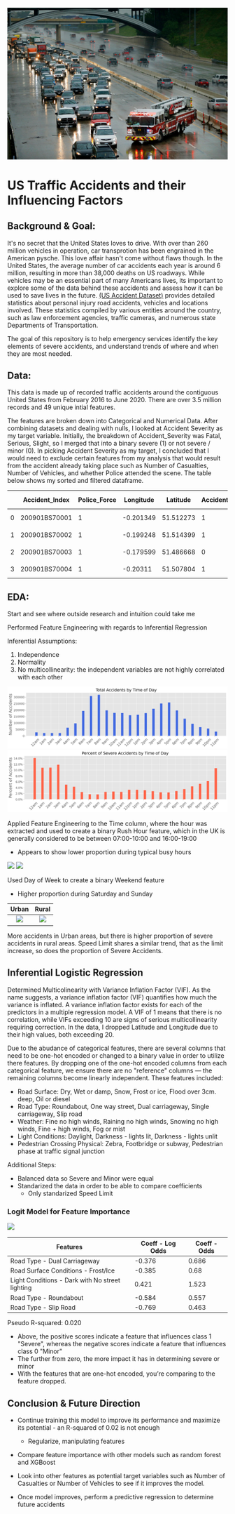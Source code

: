 
![](images/Traffic_photo.jpg)

# US Traffic Accidents and their Influencing Factors
## Background & Goal:
It's no secret that the United States loves to drive. With over than 260 million vehicles in operation, car transprotion has been engrained in the American pysche. This love affair hasn't come without flaws though. In the United States, the average number of car accidents each year is around 6 million, resulting in more than 38,000 deaths on US roadways. While vehicles may be an essential part of many Americans lives, its important to explore some of the data behind these accidents and assess how it can be used to save lives in the future. [(US Accident Dataset)](https://www.kaggle.com/sobhanmoosavi/us-accidents) provides detailed statistics about personal injury road accidents, vehicles and locations involved. These statistics compiled by various entities around the country, such as law enforcement agencies, traffic cameras, and numerous state Departments of Transportation.

The goal of this repository is to help emergency services identify the key elements of severe accidents, and understand trends of where and when they are most needed. 

## Data:

This data is made up of recorded traffic accidents around the contiguous United States from February 2016 to June 2020. There are over 3.5 million records and 49 unique intial features.

The features are broken down into Categorical and Numerical Data. After combining datasets and dealing with nulls, I looked at Accident Severity as my target variable. Initially, the breakdown of Accident_Severity was Fatal, Serious, Slight, so I merged that into a binary severe (1) or not severe / minor (0). In picking Accident Severity as my target, I concluded that I would need to exclude certain features from my analysis that would result from the accident already taking place such as Number of Casualties, Number of Vehicles, and whether Police attended the scene. The table below shows my sorted and filtered dataframe. 

|   | Accident_Index | Police_Force | Longitude | Latitude  | Accident_Severity | Number_of_Vehicles | Number_of_Casualties | Date   | Time  | Road_Type          | Speed_limit | Weather_Conditions      | Pedestrian_Crossing-Physical_Facilities     | Light_Conditions               | Road_Surface_Conditions | Urban_or_Rural_Area | Did_Police_Officer_Attend_Scene_of_Accident |
|---|----------------|--------------|-----------|-----------|-------------------|--------------------|----------------------|--------|-------|--------------------|-------------|-------------------------|---------------------------------------------|--------------------------------|-------------------------|---------------------|---------------------------------------------|
| 0 | 200901BS70001  | 1            | -0.201349 | 51.512273 | 1                 | 2                  | 1                    | 1/1/09 | 15:11 | One way street     | 30          | Fine without high winds | No physical crossing within 50 meters       | Daylight: Street light present | Dry                     | 1                   | Yes                                         |
| 1 | 200901BS70002  | 1            | -0.199248 | 51.514399 | 1                 | 2                  | 11                   | 5/1/09 | 10:59 | Single carriageway | 30          | Fine without high winds | Zebra crossing                              | Daylight: Street light present | Wet/Damp                | 1                   | Yes                                         |
| 2 | 200901BS70003  | 1            | -0.179599 | 51.486668 | 0                 | 2                  | 1                    | 4/1/09 | 14:19 | Single carriageway | 30          | Fine without high winds | No physical crossing within 50 meters       | Daylight: Street light present | Dry                     | 1                   | Yes                                         |
| 3 | 200901BS70004  | 1            | -0.20311  | 51.507804 | 1                 | 2                  | 1                    | 5/1/09 | 8:10  | Single carriageway | 30          | Other                   | Pedestrian phase at traffic signal junction | Daylight: Street light present | Frost/Ice               | 1                   | Yes                                         |


## EDA:
Start and see where outside research and intuition could take me

Performed Feature Engineering with regards to Inferential Regression

Inferential Assumptions:
1. Independence
2. Normality 
3. No multicollinearity: the independent variables are not highly correlated with each other 


![](images/Time_total.png)
![](images/sev_time_total.png)

Applied Feature Engineering to the Time column, where the hour was extracted and used to create a binary Rush Hour feature, which in the UK is generally considered to be between 07:00-10:00 and 16:00-19:00
* Appears to show lower proportion during typical busy hours

![](images/day_count.png)
![](images/day_pt.png)

Used Day of Week to create a binary Weekend feature
* Higher proportion during Saturday and Sunday


 Urban             |  Rural
:-------------------------:|:-------------------------:
![](images/urban_map.png)  |  ![](images/rural_map.png)

More accidents in Urban areas, but there is higher proportion of severe accidents in rural areas.
Speed Limit shares a similar trend, that as the limit increase, so does the proportion of Severe Accidents.

## Inferential Logistic Regression

Determined Multicolinearity with Variance Inflation Factor (VIF). As the name suggests, a variance inflation factor (VIF) quantifies how much the variance is inflated. A variance inflation factor exists for each of the predictors in a multiple regression model. A VIF of 1 means that there is no correlation, while VIFs exceeding 10 are signs of serious multicollinearity requiring correction. In the data, I dropped Latitude and Longitude due to their high values, both exceeding 20. 

Due to the abudance of categorical features, there are several columns that need to be one-hot encoded or changed to a binary value in order to utilize there features. By dropping one of the one-hot encoded columns from each categorical feature, we ensure there are no "reference" columns — the remaining columns become linearly independent. These features included: 

* Road Surface: Dry, Wet or damp, Snow, Frost or ice, Flood over 3cm. deep, Oil or diesel
* Road Type: Roundabout, One way street, Dual carriageway, Single carriageway, Slip road
* Weather: Fine no high winds, Raining no high winds, Snowing no high winds, Fine + high winds, Fog or mist
* Light Conditions: Daylight, Darkness - lights lit, Darkness - lights unlit
* Pedestrian Crossing Physical: Zebra, Footbridge or subway, Pedestrian phase at traffic signal junction

Additional Steps:
* Balanced data so Severe and Minor were equal
* Standarized the data in order to be able to compare coefficients
    * Only standarized Speed Limit


### Logit Model for Feature Importance
![](images/coeffs.png)

| Features                                        | Coeff - Log Odds | Coeff - Odds |
|-------------------------------------------------|------------------|----------------------|
| Road Type - Dual Carriageway                    | -0.376           | 0.686                |
| Road Surface Conditions - Frost/Ice             | -0.385           | 0.68                 |
| Light Conditions - Dark with No street lighting | 0.421            | 1.523                |
| Road Type - Roundabout                          | -0.584           | 0.557                |
| Road Type - Slip Road                           | -0.769           | 0.463                |


Pseudo R-squared: 0.020

* Above, the positive scores indicate a feature that influences class 1 "Severe", whereas the negative scores indicate a feature that influences class 0 "Minor"
* The further from zero, the more impact it has in determining severe or minor
* With the features that are one-hot encoded, you’re comparing to the feature dropped. 




## Conclusion & Future Direction

* Continue training this model to improve its performance and maximize its potential - an R-squared of 0.02 is not enough
    * Regularize, manipulating features

* Compare feature importance with other models such as random forest and XGBoost

* Look into other features as potential target variables such as Number of Casualties or Number of Vehicles to see if it improves the model. 

* Once model improves, perform a predictive regression to determine future accidents

